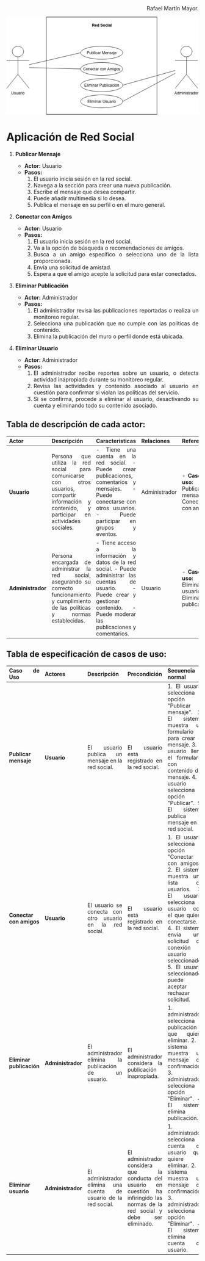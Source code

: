 <div align="justify">

<div align="right">
Rafael Martín Mayor.
</div>

![](Aplicación%20de%20Red%20Social.drawio.png)

# Aplicación de Red Social

1. **Publicar Mensaje**
   - **Actor:** Usuario
   - **Pasos:**
     1. El usuario inicia sesión en la red social.
     2. Navega a la sección para crear una nueva publicación.
     3. Escribe el mensaje que desea compartir.
     4. Puede añadir multimedia si lo desea.
     5. Publica el mensaje en su perfil o en el muro general.

2. **Conectar con Amigos**
   - **Actor:** Usuario
   - **Pasos:**
     1. El usuario inicia sesión en la red social.
     2. Va a la opción de búsqueda o recomendaciones de amigos.
     3. Busca a un amigo específico o selecciona uno de la lista proporcionada.
     4. Envía una solicitud de amistad.
     5. Espera a que el amigo acepte la solicitud para estar conectados.

3. **Eliminar Publicación**
   - **Actor:** Administrador
   - **Pasos:**
     1. El administrador revisa las publicaciones reportadas o realiza un monitoreo regular.
     2. Selecciona una publicación que no cumple con las políticas de contenido.
     3. Elimina la publicación del muro o perfil donde está ubicada.

4. **Eliminar Usuario**
   - **Actor:** Administrador
   - **Pasos:**
     1. El administrador recibe reportes sobre un usuario, o detecta actividad inapropiada durante su monitoreo regular.
     2. Revisa las actividades y contenido asociado al usuario en cuestión para confirmar si violan las políticas del servicio.
     3. Si se confirma, procede a eliminar al usuario, desactivando su cuenta y eliminando todo su contenido asociado.


## **Tabla de descripción de cada actor:**

| Actor | Descripción | Características | Relaciones | Referencias | Autor | Fecha |
|---|---|---|---|---|---|---|
| **Usuario** | Persona que utiliza la red social para comunicarse con otros usuarios, compartir información y contenido, y participar en actividades sociales. | - Tiene una cuenta en la red social. - Puede crear publicaciones, comentarios y mensajes. - Puede conectarse con otros usuarios. - Puede participar en grupos y eventos. | Administrador | - **Casos de uso:** Publicar mensaje, Conectar con amigos | Rafael Martín Mayor | 2024-01-28 |
| **Administrador** | Persona encargada de administrar la red social, asegurando su correcto funcionamiento y cumplimiento de las políticas y normas establecidas. | - Tiene acceso a la información y datos de la red social. - Puede administrar las cuentas de usuario. - Puede crear y gestionar contenido. - Puede moderar las publicaciones y comentarios. | Usuario | - **Casos de uso:** Eliminar usuario, Eliminar publicación | Rafael Martín Mayor | 2024-01-28 |

## **Tabla de especificación de casos de uso:**

| **Caso de Uso** | **Actores** | **Descripción** | **Precondición** | **Secuencia normal** | **Postcondición** | **Excepciones con solución** | **Autor** | **Fecha** |
|---|---|---|---|---|---|---|---|---|
| **Publicar mensaje** | **Usuario** | El usuario publica un mensaje en la red social. | El usuario está registrado en la red social. | 1. El usuario selecciona la opción "Publicar mensaje". 2. El sistema muestra un formulario para crear el mensaje. 3. El usuario llena el formulario con el contenido del mensaje. 4. El usuario selecciona la opción "Publicar". 5. El sistema publica el mensaje en la red social. | El mensaje se publica en la red social y es visible para todos los usuarios. | - **El mensaje es demasiado largo o tiene contenido inapropiado.** Solución: El sistema muestra un mensaje de error y el usuario debe reducir el tamaño del mensaje y/o quitar el contenido inapropiado. | Rafael Martín Mayor | 2024-01-28 |
| **Conectar con amigos** | **Usuario** | El usuario se conecta con otro usuario en la red social. | El usuario está registrado en la red social. | 1. El usuario selecciona la opción "Conectar con amigos". 2. El sistema muestra una lista de usuarios. 3. El usuario selecciona el usuario con el que quiere conectarse. 4. El sistema envía una solicitud de conexión al usuario seleccionado. 5. El usuario seleccionado puede aceptar o rechazar la solicitud. | El usuario está conectado con el usuario seleccionado. | - **El usuario seleccionado no existe.** Solución: El sistema muestra un mensaje de error. | Rafael Martín Mayor | 2024-01-28 |
| **Eliminar publicación** | **Administrador** | El administrador elimina la publicación de un usuario. | El administrador considera la publicación inapropiada. | 1. El administrador selecciona la publicación que quiere eliminar. 2. El sistema muestra un mensaje de confirmación. 3. El administrador selecciona la opción "Eliminar". 4. El sistema elimina la publicación. | La publicación es eliminada de la red social. | - **La publicación no existe.** Solución: El sistema muestra un mensaje de error. | Rafael Martín Mayor | 2024-01-28 |
| **Eliminar usuario** | **Administrador** | El administrador elimina una cuenta de usuario de la red social. | El administrador considera que la conducta del usuario en cuestión ha infiringido las normas de la red social y debe ser eliminado. | 1. El administrador selecciona la cuenta de usuario que quiere eliminar. 2. El sistema muestra un mensaje de confirmación. 3. El administrador selecciona la opción "Eliminar". 4. El sistema elimina la cuenta de usuario. | La cuenta de usuario es eliminada de la red social. | - **La cuenta de usuario no existe.** Solución: El sistema muestra un mensaje de error. | Rafael Martín Mayor | 2024-01-28 |

</div>